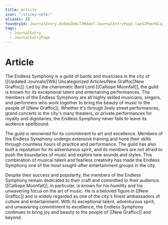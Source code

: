 ```yaml
---
title: Article
icon: ":sticky-note:"
aliases: []
foundryId: JournalEntry.On6mUZk9iT3Mdae7.JournalEntryPage.lae5JPmof6Cq3Usg
tags:
  - JournalEntry
  - JournalEntryPage
---
```





# Article
The Endless Symphony is a guild of bards and musicians in the city of [[Updated Journals/[WA] Uncategorized Articles/New Graffoc|New Graffoc]]. Led by the charismatic Bard Lord [[Calliope Moonfall]], the guild is known for its exceptional talent and entertaining performances. The members of the Endless Symphony are all highly skilled musicians, singers, and performers who work together to bring the beauty of music to the people of [[New Graffoc]]. Whether it's through lively street performances, grand concerts in the city's many theaters, or private performances for royalty and dignitaries, the Endless Symphony never fails to leave its audience spellbound.

The guild is renowned for its commitment to art and excellence. Members of the Endless Symphony undergo extensive training and hone their skills through countless hours of practice and performance. The guild has also built a reputation for its adventurous spirit, and its members are not afraid to push the boundaries of music and explore new sounds and styles. This combination of musical talent and fearless creativity has made the Endless Symphony one of the most sought-after entertainment groups in the city.

Despite their success and popularity, the members of the Endless Symphony remain dedicated to their craft and committed to their audience. [[Calliope Moonfall]], in particular, is known for his humility and his unwavering focus on the art of music. He is a beloved figure in [[New Graffoc]] and is widely regarded as one of the city's finest ambassadors of culture and entertainment. With its exceptional talent, adventurous spirit, and unwavering commitment to excellence, the Endless Symphony continues to bring joy and beauty to the people of [[New Graffoc]] and beyond.